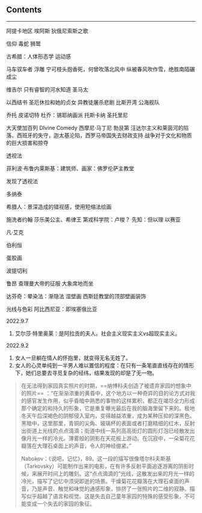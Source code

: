 ## Contents
----


阿提卡地区
埃阿斯
狄俄尼索斯之歌


信仰
毒蛇
狮鹫

古希腊：人体形态学
运动感


马车驭车者
浮雕
宁可枝头抱香死，何曾吹落北风中
纵被春风吹作雪，绝胜南陌碾成尘

维吉尔
只有睿智的河水知道
圣马太

以西结书
圣厄休拉和她的贞女
异教徒屠杀悲剧
比斯开湾
公海舰队

乔托
皮诺切特
杜乔：锡耶纳画派
托斯卡纳
圣托里尼

大天使加百列
DIvine Comedy
西摩尼·马丁尼
勃艮第
汪达尔主义和莱茵河的陷落、西班牙的失守，迦太基沦陷，西罗马帝国失去财政支持
战争对于文化和物质的巨大损害和掠夺

透视法

菲利波·布鲁内莱斯基：建筑师、画家：佛罗伦萨主教堂

发现了透视法

多纳泰


希腊人：景深造成的错视感，使用短缩法绘画

施洗者约翰
莎乐美公主、希律王
第戎科学院：卢梭？
先知：但以理   以赛亚

凡·艾克

伯利恒

蛋胶画

波提切利

鲁昂
查理曼大帝的征服
大象席地而坐


达芬奇：晕染法：渐隐法
湿壁画
西斯廷教堂的顶部壁画装饰

光线与色彩
阿比西尼亚：即埃塞俄比亚


2022.9.7
1. 艾尔莎·特里奥莱：是阿拉贡的夫人。社会主义现实主义vs超现实主义。


2022.9.2
1. 女人一旦躺在情人的怀抱里，就变得无名无姓了。
2. 女人的心灵单纯到一半男人难以置信的程度：在只有一条笔直直线存在的情形下，她们总要去寻觅复杂的经纬，结果发现的却是了无一物。



> 在无法得到家园真实照片的时期，==纳博科夫创造了被遗弃家园的想象中的照片== ：“在渐渐浓重的黄昏中，这个地方以一种奇异的目的论方式对我的感官发生作用，似乎昏暗中熟悉的事物的这样累积，都正在竭尽全力形成那个确定的和持久的形象，它是重复曝光最后在我的脑海里留下来的。极地冬天午后深褐色的阴郁侵入室内，变得越益浓重，成为某种压抑的深黑色。黑暗中，这里那里，青铜的尖角、玻璃杯的表面或者打磨精细的红木，反射出街道上光线的点点滴滴；街道中线一系列高高街灯的圆形灯泡已经散发出像月光一样的冷光。薄雾般的阴影在天花板上游动。在沉寂中，一朵菊花花瓣落在大理石桌面上的声音，令人的神经绷紧。”
> 
> Nabokov：《说吧，记忆》，89。这一段的描写很像塔尔科夫斯基（Tarkovsky）可能制作出来的电影，在有许多反射平面追逐游离的阴影时候，来展开时间上的雕刻。这“点点滴滴的”光线，这散发出来的月光一样的冷光，描写了记忆中须臾即逝的场景。干燥菊花花瓣落在大理石桌面的声音，乃是声音、触觉和味觉的通感形象，排挤了一张照片的二维的寂静。描写似乎超越了语言和视觉。这是失去自己童年家园的特殊的感受形象，不可能变成一个失去的家园的象征。

